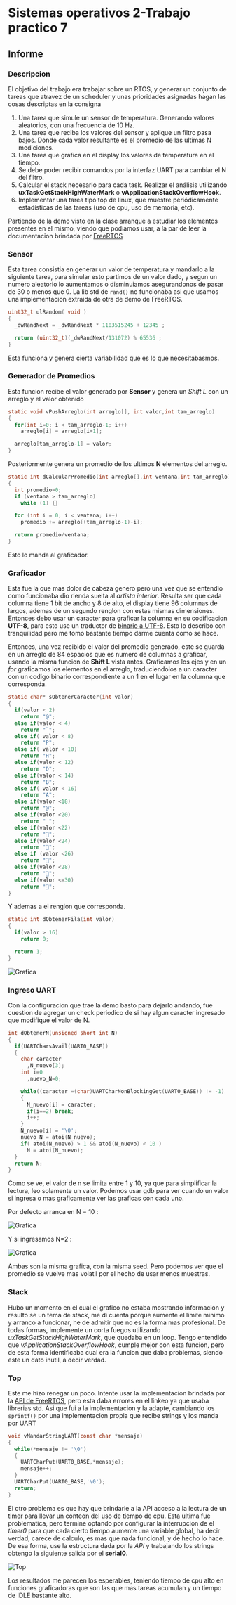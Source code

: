 # Sistemas operativos 2-Trabajo practico 7
## Informe
### Descripcion
El objetivo del trabajo era trabajar sobre un RTOS, y generar un conjunto de tareas que atravez de un scheduler y unas prioridades asignadas hagan las cosas descriptas en la consigna
1. Una tarea que simule un sensor de temperatura. Generando valores aleatorios, con una frecuencia de 10 Hz.
2. Una tarea que reciba los valores del sensor y aplique un filtro pasa bajos.
Donde cada valor resultante es el promedio de las ultimas N mediciones.
3. Una tarea que grafica en el display los valores de temperatura en el tiempo.
4. Se debe poder recibir comandos por la interfaz UART para cambiar el N
del filtro.
5. Calcular el stack necesario para cada task. Realizar el análisis utilizando
**uxTaskGetStackHighWaterMark** o **vApplicationStackOverflowHook**.
6. Implementar una tarea tipo top de linux, que muestre periódicamente
estadı́sticas de las tareas (uso de cpu, uso de memoria, etc).

Partiendo de la demo visto en la clase arranque a estudiar los elementos presentes en el mismo, viendo que podiamos usar, a la par de leer la documentacion brindada por [FreeRTOS](https://www.freertos.org/a00106.html)   

### Sensor 
Esta tarea consistia en generar un valor de temperatura y mandarlo a la siguiente tarea, para simular esto partimos de un valor dado, y segun un numero aleatorio lo aumentamos o disminuiamos asegurandonos de pasar de 30 o menos que 0. La lib std de ```rand()``` no funcionaba asi que usamos una implementacion extraida de otra de demo de FreeRTOS.
```c
uint32_t ulRandom( void )
{
  _dwRandNext = _dwRandNext * 1103515245 + 12345 ;

  return (uint32_t)(_dwRandNext/131072) % 65536 ;
}
```
Esta funciona y genera cierta variabilidad que es lo que necesitabasmos. 

### Generador de Promedios
Esta funcion recibe el valor generado por **Sensor** y genera un *Shift L* con un arreglo y el valor obtenido
```c
static void vPushArreglo(int arreglo[], int valor,int tam_arreglo)
{
  for(int i=0; i < tam_arreglo-1; i++)
    arreglo[i] = arreglo[i+1];

  arreglo[tam_arreglo-1] = valor;
}
```
Posteriormente genera un promedio de los ultimos **N** elementos del arreglo.
```c
static int dCalcularPromedio(int arreglo[],int ventana,int tam_arreglo)
{
  int promedio=0;
  if (ventana > tam_arreglo)
    while (1) {}

  for (int i = 0; i < ventana; i++) 
    promedio += arreglo[(tam_arreglo-1)-i];

  return promedio/ventana;
}
```

Esto lo manda al graficador.
### Graficador 
Esta fue la que mas dolor de cabeza genero pero una vez que se entendio como funcionaba dio rienda suelta al *artista interior*.
Resulta ser que cada columna tiene 1 bit de ancho y 8 de alto, el display tiene 96 columnas de largos, ademas de un segundo renglon con estas mismas dimensiones.
Entonces debo usar un caracter para graficar la columna en su codificacion **UTF-8**, para esto use un traductor de [binario a UTF-8](https://onlineutf8tools.com/convert-binary-to-utf8).
Esto lo describo con tranquilidad pero me tomo bastante tiempo darme cuenta como se hace.

Entonces, una vez recibido el valor del promedio generado, este se guarda en un arreglo de 84 espacios que es numero de columnas a graficar, usando la misma funcion de **Shift L** vista antes.
Graficamos los ejes y en un *for* graficamos los elementos en el arreglo, traduciendolos a un caracter con un codigo binario correspondiente a un 1 en el lugar en la columna que corresponda.
```c
static char* sObtenerCaracter(int valor)
{
  if(valor < 2)
    return "@";
  else if(valor < 4)
    return "`";
  else if( valor < 8)
    return "P";
  else if( valor < 10)
    return "H";
  else if(valor < 12)
    return "D";
  else if(valor < 14)
    return "B";
  else if( valor < 16)
    return "A";
  else if(valor <18)
    return "@";
  else if(valor <20)
    return " ";
  else if(valor <22)
    return "";
  else if(valor <24)
    return "";
  else if (valor <26)
    return "";
  else if(valor <28)
    return "";
  else if(valor <=30)
    return "";
}
```
Y ademas a el renglon que corresponda.
```c
static int dObtenerFila(int valor)
{
  if(valor > 16)
    return 0;

  return 1;
}
```
![Grafica](.imagenes/grafico.png)

### Ingreso UART
Con la configuracion que trae la demo basto para dejarlo andando, fue cuestion de agregar un check periodico de si hay algun caracter ingresado que modifique el valor de N.
```c 
int dObtenerN(unsigned short int N)
{
  if(UARTCharsAvail(UART0_BASE))
  {
    char caracter
      ,N_nuevo[3];
    int i=0
      ,nuevo_N=0;

    while((caracter =(char)UARTCharNonBlockingGet(UART0_BASE)) != -1)
    {
      N_nuevo[i] = caracter;
      if(i==2) break;
      i++;
    }
    N_nuevo[i] = '\0';
    nuevo_N = atoi(N_nuevo);
    if( atoi(N_nuevo) > 1 && atoi(N_nuevo) < 10 )
      N = atoi(N_nuevo);
  }
  return N;
}
```
Como se ve, el valor de n se limita entre 1 y 10, ya que para simplificar la lectura, leo solamente un valor.
Podemos usar gdb para ver cuando un valor si ingresa o mas graficamente ver las graficas con cada uno.

Por defecto arranca en N = 10 :

![Grafica](.imagenes/grafico_10.png)

Y si ingresamos N=2 :

![Grafica](.imagenes/grafico_2.png)

Ambas son la misma grafica, con la misma seed. Pero podemos ver que el promedio se vuelve mas volatil por el hecho de usar menos muestras.

### Stack
Hubo un momento en el cual el grafico no estaba mostrando informacion y resulto se un tema de stack, me di cuenta porque aumente el limite minimo y arranco a funcionar, he de admitir que no es la forma mas profesional. De todas formas, implemente un corta fuegos utilizando *uxTaskGetStackHighWaterMark*, que quedaba en un loop. Tengo entendido que *vApplicationStackOverflowHook*, cumple mejor con esta funcion, pero de esta forma identificaba cual era la funcion que daba problemas, siendo este un dato inutil, a decir verdad.

### Top
Este me hizo renegar un poco. Intente usar la implementacion brindada por la [API de FreeRTOS](https://www.freertos.org/rtos-run-time-stats.html), pero esta daba errores en el linkeo ya que usaba librerias std. Asi que fui a la implementacion y la adapte, cambiando los ```sprintf()``` por una implementacion propia que recibe strings y los manda por UART
```c 
void vMandarStringUART(const char *mensaje)
{
  while(*mensaje != '\0')
  {
    UARTCharPut(UART0_BASE,*mensaje);
    mensaje++;
  }
  UARTCharPut(UART0_BASE,'\0');
  return;
}
```
El otro problema es que hay que brindarle a la API acceso a la lectura de un timer para llevar un conteon del uso de tiempo de cpu.
Esta ultima fue problematica, pero termine optando por configurar la interrupcion de el *timer0* para que cada cierto tiempo aumente una variable global, ha decir verdad, carece de calculo, es mas que nada funcional, y de hecho lo hace.
De esa forma, use la estructura dada por la *API* y trabajando los strings obtengo la siguiente salida por el **serial0**.

![Top](.imagenes/Top.png)

Los resultados me parecen los esperables, teniendo tiempo de cpu alto en funciones graficadoras que son las que mas tareas acumulan y un tiempo de IDLE bastante alto.
